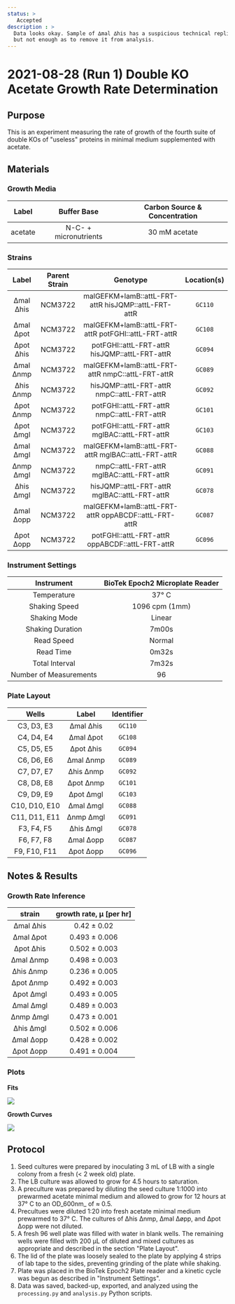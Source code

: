 ```yaml
---
status: >
   Accepted
description : >
  Data looks okay. Sample of ∆mal ∆his has a suspicious technical replicate,
  but not enough as to remove it from analysis.
---
```


# 2021-08-28 (Run 1) Double KO Acetate Growth Rate Determination

## Purpose
This is an experiment measuring the rate of growth of the fourth suite of 
double KOs of  "useless" proteins in minimal medium supplemented with acetate.

## Materials

### Growth Media
| **Label** | **Buffer Base** | **Carbon Source & Concentration** |
|:--:|:--:|:--:|
| acetate | N-C- + micronutrients | 30 mM acetate |

### Strains 
| **Label** | **Parent Strain**|  **Genotype** | **Location(s)**|
|:--: | :--:| :--:| :--:|
|∆mal ∆his| NCM3722 | malGEFKM+lamB::attL-FRT-attR hisJQMP::attL-FRT-attR | `GC110`|
|∆mal ∆pot| NCM3722 | malGEFKM+lamB::attL-FRT-attR potFGHI::attL-FRT-attR| `GC108`|
|∆pot ∆his| NCM3722 | potFGHI::attL-FRT-attR hisJQMP::attL-FRT-attR | `GC094`|
|∆mal ∆nmp| NCM3722 | malGEFKM+lamB::attL-FRT-attR nmpC::attL-FRT-attR | `GC089`|
|∆his ∆nmp| NCM3722 | hisJQMP::attL-FRT-attR nmpC::attL-FRT-attR | `GC092`|
|∆pot ∆nmp| NCM3722 | potFGHI::attL-FRT-attR nmpC::attL-FRT-attR | `GC101`|
|∆pot ∆mgl| NCM3722 | potFGHI::attL-FRT-attR mglBAC::attL-FRT-attR | `GC103`|
|∆mal ∆mgl| NCM3722 | malGEFKM+lamB::attL-FRT-attR mglBAC::attL-FRT-attR | `GC088`|
|∆nmp ∆mgl| NCM3722 | nmpC::attL-FRT-attR mglBAC::attL-FRT-attR | `GC091`|
|∆his ∆mgl| NCM3722 | hisJQMP::attL-FRT-attR mglBAC::attL-FRT-attR | `GC078`|
|∆mal ∆opp| NCM3722 | malGEFKM+lamB::attL-FRT-attR oppABCDF::attL-FRT-attR | `GC087`|
|∆pot ∆opp| NCM3722 | potFGHI::attL-FRT-attR oppABCDF::attL-FRT-attR | `GC096`|

### Instrument Settings
| Instrument | BioTek Epoch2 Microplate Reader|
|:--:| :--:|
| Temperature| 37° C|
| Shaking Speed| 1096 cpm (1mm) |
| Shaking Mode | Linear |
| Shaking Duration| 7m00s|
|Read Speed| Normal|
| Read Time | 0m32s|
| Total Interval | 7m32s |
| Number of Measurements |96 | 

### Plate Layout
| **Wells** | **Label** | **Identifier** |
|:--: | :--:  | :--: |
|C3, D3, E3 | ∆mal ∆his| `GC110` | 
|C4, D4, E4 | ∆mal ∆pot| `GC108` |
|C5, D5, E5 | ∆pot ∆his| `GC094` |
|C6, D6, E6 | ∆mal ∆nmp| `GC089` |
|C7, D7, E7 | ∆his ∆nmp| `GC092` |
|C8, D8, E8 | ∆pot ∆nmp| `GC101` | 
|C9, D9, E9 | ∆pot ∆mgl| `GC103` |
|C10, D10, E10 | ∆mal ∆mgl| `GC088` |
|C11, D11, E11 | ∆nmp ∆mgl| `GC091` |
|F3, F4, F5 | ∆his ∆mgl| `GC078` |
|F6, F7, F8 | ∆mal ∆opp| `GC087` |
|F9, F10, F11 | ∆pot ∆opp| `GC096` |


## Notes & Results

### Growth Rate Inference

| **strain** | **growth rate, µ [per hr]** |
|:--: |:--:|
|∆mal ∆his| 0.42 ± 0.02|
|∆mal ∆pot| 0.493 ± 0.006|
|∆pot ∆his| 0.502 ± 0.003| 
|∆mal ∆nmp| 0.498 ± 0.003|
|∆his ∆nmp| 0.236 ± 0.005|
|∆pot ∆nmp| 0.492 ± 0.003|
|∆pot ∆mgl| 0.493 ± 0.005|
|∆mal ∆mgl| 0.489 ± 0.003|   
|∆nmp ∆mgl| 0.473 ± 0.001|  
|∆his ∆mgl| 0.502 ± 0.006|
|∆mal ∆opp| 0.428 ± 0.002|
|∆pot ∆opp| 0.491 ± 0.004|


### Plots

**Fits**

![](output/2021-08-28_r1_DoubleKO_acetate_fits.png)

**Growth Curves**

![](output/2021-08-28_r1_DoubleKO_acetate_raw_traces.png)

## Protocol 
1.  Seed cultures were prepared by inoculating 3 mL of LB with a single colony from a fresh (< 2 week old) plate.
2. The LB culture was allowed to grow for 4.5 hours to saturation. 
3. A preculture was prepared by diluting the seed culture 1:1000 into 
prewarmed acetate minimal medium and allowed to grow for 12 hours at 37° C
to an OD_600nm_ of ≈ 0.5.
4. Precultues were diluted  1:20 into fresh acetate minimal medium prewarmed to 37° C. The
cultures of ∆his ∆nmp, ∆mal ∆øpp, and ∆pot ∆opp were not diluted.
4. A fresh 96 well plate was filled with water in blank wells. The remaining wells 
were filled with 200 µL of diluted and mixed cultures as appropriate and described in 
the section "Plate Layout".
5. The lid of the plate was loosely sealed to the plate by applying 4 strips of 
lab tape to the sides, preventing grinding of the plate while shaking. 
6. Plate was placed in the BioTek Epoch2 Plate reader and a kinetic cycle was begun 
as described in "Instrument Settings".
7. Data was saved, backed-up, exported, and analyzed using the `processing.py` and 
`analysis.py` Python scripts.
